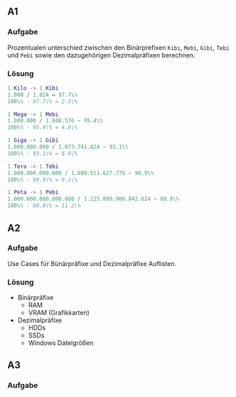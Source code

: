 ## A1
### Aufgabe
  Prozentualen unterschied zwischen den Binärprefixen `Kibi`, `Mebi`, `Gibi`, `Tebi` und `Pebi` sowie den dazugehörigen Dezimalpräfixen berechnen.
### Lösung
  ```m
  1 Kilo -> 1 Kibi
  1.000 / 1.024 = 97.7\%
  100\% - 97.7\% = 2.3\%

  1 Mega -> 1 Mebi
  1.000.000 / 1.048.576 ~ 95.4\%
  100\% - 95.4\% = 4.6\%

  1 Giga -> 1 Gibi
  1.000.000.000 / 1.073.741.824 ~ 93.1\%
  100\% - 93.1\% = 6.9\%

  1 Tera -> 1 Tebi
  1.000.000.000.000 / 1.099.511.627.776 ~ 90.9\%
  100\% - 90.9\% = 9.1\%

  1 Peta -> 1 Pebi
  1.000.000.000.000.000 / 1.125.899.906.842.624 ~ 88.8\%
  100\% - 88.8\% = 11.2\%
  ```

## A2
### Aufgabe
  Use Cases für Bünärpräfixe und Dezimalpräfixe Auflisten.
### Lösung
  - Binärpräfixe
    - RAM
    - VRAM (Grafikkarten)
  - Dezimalpräfixe
    - HDDs
    - SSDs
    - Windows Dateigrößen

## A3
### Aufgabe

